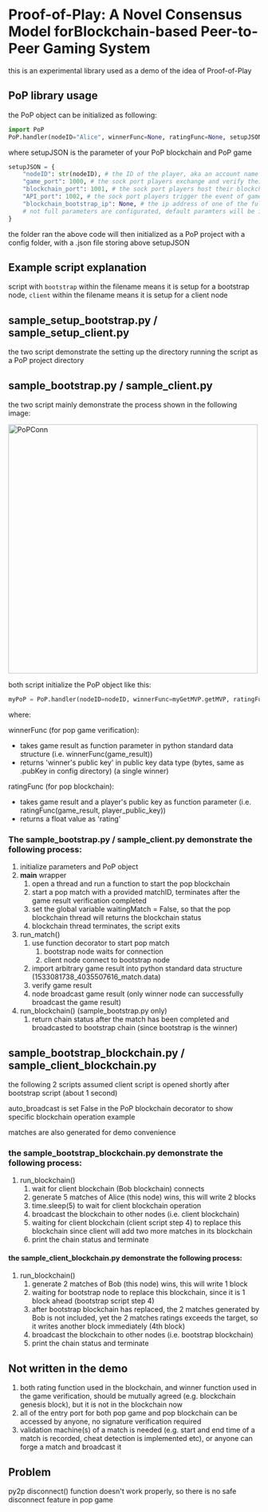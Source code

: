 # Proof-of-Play: A Novel Consensus Model forBlockchain-based Peer-to-Peer Gaming System
this is an experimental library used as a demo of the idea of Proof-of-Play

## PoP library usage

the PoP object can be initialized as following:
```python
import PoP
PoP.handler(nodeID="Alice", winnerFunc=None, ratingFunc=None, setupJSON=setupJSON)
```

where setupJSON is the parameter of your PoP blockchain and PoP game
```python
setupJSON = {
    "nodeID": str(nodeID), # the ID of the player, aka an account name
    "game_port": 1000, # the sock port players exchange and verify their game results of the same match
    "blockchain_port": 1001, # the sock port players host their blockchain entry
    "API_port": 1002, # the sock port players trigger the event of game_port
    "blockchain_bootstrap_ip": None, # the ip address of one of the full node blockchain, a bootstrap
    # not full parameters are configurated, default paramters will be intialized if it doesn't present in setupJSON
}
```

the folder ran the above code will then initialized as a PoP project with a config folder, with a .json file storing above setupJSON

##  Example script explanation

script with ```bootstrap``` within the filename means it is setup for a bootstrap node, ```client``` within the filename means it is setup for a client node

## sample_setup_bootstrap.py / sample_setup_client.py

the two script demonstrate the setting up the directory running the script as a PoP project directory

## sample_bootstrap.py / sample_client.py

the two script mainly demonstrate the process shown in the following image:

<img src="https://github.com/andy897221/Proof-of-Play/blob/master/resources/img/verify.png" alt="PoPConn" width="500" height="auto">

both script initialize the PoP object like this:

```python
myPoP = PoP.handler(nodeID=nodeID, winnerFunc=myGetMVP.getMVP, ratingFunc=myGetRating.getRating)
```

where:

winnerFunc (for pop game verification):
* takes game result as function parameter in python standard data structure (i.e. winnerFunc(game_result))
* returns 'winner's public key' in public key data type (bytes, same as .pubKey in config directory) (a single winner)

ratingFunc (for pop blockchain):
* takes game result and a player's public key as function parameter (i.e. ratingFunc(game_result, player_public_key))
* returns a float value as 'rating'

### The sample_bootstrap.py / sample_client.py demonstrate the following process:
1. initialize parameters and PoP object
2. ____main____ wrapper
   1. open a thread and run a function to start the pop blockchain
   2. start a pop match with a provided matchID, terminates after the game result verification completed
   3. set the global variable waitingMatch = False, so that the pop blockchain thread will returns the blockchain status
   4. blockchain thread terminates, the script exits
3. run_match()
   1. use function decorator to start pop match
      1. bootstrap node waits for connection
      2. client node connect to bootstrap node
   2. import arbitrary game result into python standard data structure (1533081738_4035507616_match.data)
   3. verify game result
   4. node broadcast game result (only winner node can successfully broadcast the game result)
4. run_blockchain() (sample_bootstrap.py only)
   1. return chain status after the match has been completed and broadcasted to bootstrap chain (since bootstrap is the winner)


## sample_bootstrap_blockchain.py / sample_client_blockchain.py

the following 2 scripts assumed client script is opened shortly after bootstrap script (about 1 second)

auto_broadcast is set False in the PoP blockchain decorator to show specific blockchain operation example

matches are also generated for demo convenience

### the sample_bootstrap_blockchain.py demonstrate the following process:
1. run_blockchain()
   1. wait for client blockchain (Bob blockchain) connects
   2. generate 5 matches of Alice (this node) wins, this will write 2 blocks
   3. time.sleep(5) to wait for client blockchain operation
   4. broadcast the blockchain to other nodes (i.e. client blockchain)
   5. waiting for client blockchain (client script step 4) to replace this blockchain since client will add two more matches in its blockchain
   6. print the chain status and terminate

#### the sample_client_blockchain.py demonstrate the following process:
1. run_blockchain()
   1. generate 2 matches of Bob (this node) wins, this will write 1 block
   2. waiting for bootstrap node to replace this blockchain, since it is 1 block ahead (bootstrap script step 4)
   3. after bootstrap blockchain has replaced, the 2 matches generated by Bob is not included, yet the 2 matches ratings exceeds the target, so it writes another block immediately (4th block)
   4. broadcast the blockchain to other nodes (i.e. bootstrap blockchain)
   5. print the chain status and terminate

## Not written in the demo

1. both rating function used in the blockchain, and winner function used in the game verification, should be mutually agreed (e.g. blockchain genesis block), but it is not in the blockchain now
2. all of the entry port for both pop game and pop blockchain can be accessed by anyone, no signature verification required
3. validation machine(s) of a match is needed (e.g. start and end time of a match is recorded, cheat detection is implemented etc), or anyone can forge a match and broadcast it

## Problem

py2p disconnect() function doesn't work properly, so there is no safe disconnect feature in pop game